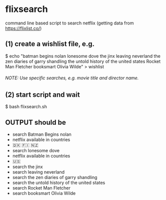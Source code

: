 # flixsearch
command line based script to search netflix (getting data from https://flixlist.co/)

## (1) create a wishlist file, e.g.

$ echo "batman begins nolan
lonesome dove
the jinx
leaving neverland
the zen diaries of garry shandling
the untold history of the united states
Rocket Man Fletcher
booksmart Olivia Wilde" > wishlist

###### NOTE: Use specific searches, e.g. movie title and director name.

## (2) start script and wait

$ bash flixsearch.sh

## OUTPUT should be
- search Batman Begins nolan
- netflix available in countries
- 🇩🇰 🇫🇮 🇳🇿
- search lonesome dove
- netflix available in countries
- 🇺🇸
- search the jinx
- search leaving neverland
- search the zen diaries of garry shandling
- search the untold history of the united states
- search Rocket Man Fletcher
- search booksmart Olivia Wilde
